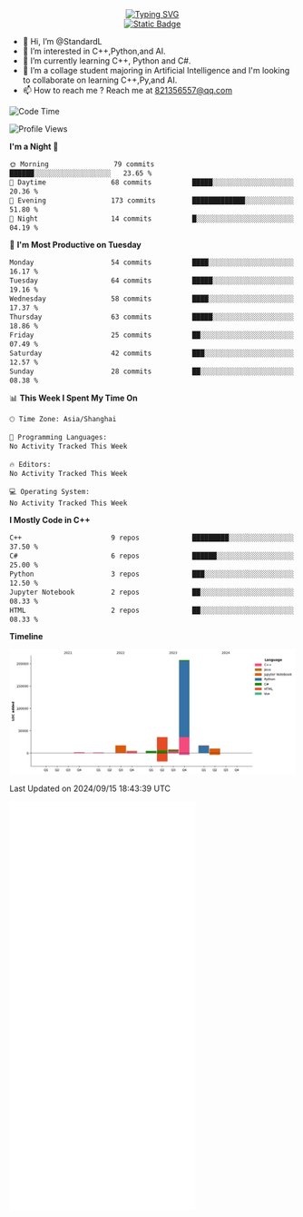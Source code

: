 <!-- Dynamic typing 动态打字 -->
<div align="center">
  <div align="center">
  <a href="https://git.io/typing-svg"><img src="https://readme-typing-svg.demolab.com?font=Tilt+Neon&size=32&pause=1000&center=true&vCenter=true&random=false&width=435&lines=Hello+World!;%E4%BD%A0%E5%A5%BD%EF%BC%8C%E4%B8%96%E7%95%8C%EF%BC%81;%E3%83%8F%E3%83%AD%E3%83%BC%E3%80%81%E3%83%AF%E3%83%BC%E3%83%AB%E3%83%89!" alt="Typing SVG" /></a>
  </div>
</div>

<!-- Profile logo 徽标 -->
<div align="center">
  <a href="https://standardl.github.io">
    <img alt="Static Badge" src="https://img.shields.io/badge/Github.io-Blog-brightgreen?style=for-the-badge&logo=github&link=https%3A%2F%2Fstandardl.github.io">
  </a>
</div>

- 👋 Hi, I’m @StandardL
- 👀 I’m interested in C++,Python,and AI.
- 🌱 I’m currently learning C++, Python and C#.
- 💞️ I’m a collage student majoring in Artificial Intelligence and I'm looking to collaborate on learning C++,Py,and AI.
- 📫 How to reach me ? Reach me at 821356557@qq.com

<!-- Wakatime 数据统计 -->
<!--START_SECTION:waka-->
![Code Time](http://img.shields.io/badge/Code%20Time-22%20hrs%2018%20mins-blue)

![Profile Views](http://img.shields.io/badge/Profile%20Views-0-blue)

**I'm a Night 🦉** 

```text
🌞 Morning                79 commits          ██████░░░░░░░░░░░░░░░░░░░   23.65 % 
🌆 Daytime                68 commits          █████░░░░░░░░░░░░░░░░░░░░   20.36 % 
🌃 Evening                173 commits         █████████████░░░░░░░░░░░░   51.80 % 
🌙 Night                  14 commits          █░░░░░░░░░░░░░░░░░░░░░░░░   04.19 % 
```
📅 **I'm Most Productive on Tuesday** 

```text
Monday                   54 commits          ████░░░░░░░░░░░░░░░░░░░░░   16.17 % 
Tuesday                  64 commits          █████░░░░░░░░░░░░░░░░░░░░   19.16 % 
Wednesday                58 commits          ████░░░░░░░░░░░░░░░░░░░░░   17.37 % 
Thursday                 63 commits          █████░░░░░░░░░░░░░░░░░░░░   18.86 % 
Friday                   25 commits          ██░░░░░░░░░░░░░░░░░░░░░░░   07.49 % 
Saturday                 42 commits          ███░░░░░░░░░░░░░░░░░░░░░░   12.57 % 
Sunday                   28 commits          ██░░░░░░░░░░░░░░░░░░░░░░░   08.38 % 
```


📊 **This Week I Spent My Time On** 

```text
🕑︎ Time Zone: Asia/Shanghai

💬 Programming Languages: 
No Activity Tracked This Week

🔥 Editors: 
No Activity Tracked This Week

💻 Operating System: 
No Activity Tracked This Week
```

**I Mostly Code in C++** 

```text
C++                      9 repos             █████████░░░░░░░░░░░░░░░░   37.50 % 
C#                       6 repos             ██████░░░░░░░░░░░░░░░░░░░   25.00 % 
Python                   3 repos             ███░░░░░░░░░░░░░░░░░░░░░░   12.50 % 
Jupyter Notebook         2 repos             ██░░░░░░░░░░░░░░░░░░░░░░░   08.33 % 
HTML                     2 repos             ██░░░░░░░░░░░░░░░░░░░░░░░   08.33 % 
```



**Timeline**

![Lines of Code chart](https://raw.githubusercontent.com/StandardL/StandardL/main/assets/bar_graph.png)


 Last Updated on 2024/09/15 18:43:39 UTC
<!--END_SECTION:waka-->

<img align="center" src="/github-metrics.svg" alt="Metrics" width="65%" />

<!---
StandardL/StandardL is a ✨ special ✨ repository because its `README.md` (this file) appears on your GitHub profile.
You can click the Preview link to take a look at your changes.
--->
